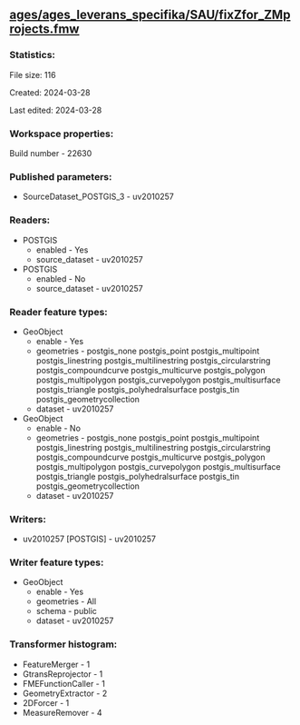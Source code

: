 ﻿## [ages/ages_leverans_specifika/SAU/fixZfor_ZMprojects.fmw](https://github.com/kicki58/kix_working_dir/blob/master/ages/ages_leverans_specifika/SAU/fixZfor_ZMprojects.fmw)

### Statistics:
File size: 116

Created: 2024-03-28

Last edited: 2024-03-28


### Workspace properties:
Build number    - 22630

### Published parameters:
*  SourceDataset_POSTGIS_3    -   uv2010257

### Readers:
*  POSTGIS
    * enabled    -  Yes
    * source_dataset    -   uv2010257
*  POSTGIS
    * enabled    -  No
    * source_dataset    -   uv2010257

### Reader feature types:
*  GeoObject
    * enable - Yes
    * geometries - postgis_none postgis_point postgis_multipoint postgis_linestring postgis_multilinestring postgis_circularstring postgis_compoundcurve postgis_multicurve postgis_polygon postgis_multipolygon postgis_curvepolygon postgis_multisurface postgis_triangle postgis_polyhedralsurface postgis_tin postgis_geometrycollection
    * dataset - uv2010257
*  GeoObject
    * enable - No
    * geometries - postgis_none postgis_point postgis_multipoint postgis_linestring postgis_multilinestring postgis_circularstring postgis_compoundcurve postgis_multicurve postgis_polygon postgis_multipolygon postgis_curvepolygon postgis_multisurface postgis_triangle postgis_polyhedralsurface postgis_tin postgis_geometrycollection
    * dataset - uv2010257


### Writers:
*  uv2010257 [POSTGIS]    -   uv2010257

### Writer feature types:
*  GeoObject
    * enable - Yes
    * geometries - All
    * schema - public
    * dataset - uv2010257

### Transformer histogram:
*  FeatureMerger    -   1
*  GtransReprojector    -   1
*  FMEFunctionCaller    -   1
*  GeometryExtractor    -   2
*  2DForcer    -   1
*  MeasureRemover    -   4


